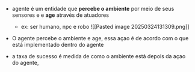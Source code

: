 - agente é um entidade que **percebe o ambiente** por meio de seus sensores e e **age** através de atuadores
	- ex: ser humano, npc e robo
![[Pasted image 20250324131309.png]]

- O agente percebe o ambiente e age, essa açao é de acordo com o que está implementado dentro do agente
- a taxa de sucesso é medida de como o ambiente está depois da açao do agente, 